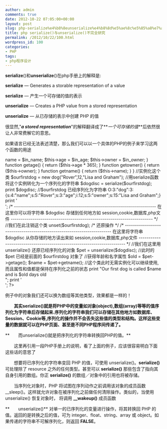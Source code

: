 ```yaml
---
author: admin
comments: true
date: 2012-10-22 07:05:00+00:00
layout: post
slug: php-serialize%e4%b8%8eunserialize%e4%b8%8d%e5%ae%8c%e5%85%a8%e7%a0%94%e7%a9%b6
title: php serialize()与unserialize()不完全研究
permalink: /2012/10/22/100.html
wordpress_id: 100
categories:
- PHP
tags:
- php程序设计
---
```











**serialize**()和**unserialize**()在php手册上的解释是:




**serialize** — Generates a storable representation of a value




**serialize** — 产生一个可存储的值的表示




**unserialize** — Creates a PHP value from a stored representation




**unserialize** — 从已存储的表示中创建 PHP 的值




很显然,"**_a stored representation_**"的解释翻译成了**_一个可存储的值_**后依然很让人非常费解它的意思。




如果语言已经无法表述清楚，那么我们可以以一个具体的PHP的例子来学习这两个函数的用途




<?php  

//声明一个类  

class dog {  

  

var $name;  

var $age;  

var $owner;  

  

function dog($in_name="unnamed",$in_age="0",$in_owner="unknown") {  

$this->name = $in_name;  

$this->age = $in_age;  

$this->owner = $in_owner;  

}  

  

function getage() {  

return ($this->age * 365);  

}  

  

function getowner() {  

return ($this->owner);  

}  

  

function getname() {  

return ($this->name);  

}  

}  

//实例化这个类  

$ourfirstdog = 
new dog("Rover",12,"Lisa and Graham");  

//用serialize函数将这个实例转化为一个序列化的字符串  

$dogdisc = 
serialize($ourfirstdog);  

print $dogdisc;
//$ourfirstdog 已经序列化为字符串 O:3:"dog":3:{s:4:"name";s:5:"Rover";s:3:"age";i:12;s:5:"owner";s:15:"Lisa and Graham";}  

  

print '<BR>';  

  

/*   

-----------------------------------------------------------------------  

在这里你可以将字符串 $dogdisc 存储到任何地方如 session,cookie,数据库,php文件   

-----------------------------------------------------------------------  

*/  

  

//我们在此注销这个类  

unset($ourfirstdog);  

  

/* 还原操作 */  

  

/*   

-----------------------------------------------------------------------  

在这里将字符串 $dogdisc 从你存储的地方读出来如 session,cookie,数据库,php文件   

-----------------------------------------------------------------------  

*/  

  

  

//我们在这里用 unserialize() 还原已经序列化的对象  

$pet = unserialize($dogdisc);
//此时的 $pet 已经是前面的 $ourfirstdog 对象了  

//获得年龄和名字属性  

$old = $pet->getage();  

$name = $pet->getname();  

//这个类此时无需实例化可以继续使用,而且属性和值都是保持在序列化之前的状态  

print "Our first dog is called 
$name and is $old days old<br>";  

print '<BR>';  

?>







例子中的对象我们还可以换为数组等其他类型，效果都是一样的！




　　**其实serialize()就是将PHP中的变量如对象(object),数组(array)等等的值序列化为字符串后存储起来.序列化的字符串我们可以存储在其他地方如数据库、Session、Cookie等,序列化的操作并不会丢失这些值的类型和结构。这样这些变量的数据就可以在PHP页面、甚至是不同PHP程序间传递了。**




**　　而unserialize()就是把序列化的字符串转换回PHP的值。**




　　这里再引用一段PHP手册上的说明，看了上面的例子，应该很容易明白下面这些话的意思了




　　想要将已序列化的字符串变回 PHP 的值，可使用 unserialize()。**serialize()** 可处理除了
resource 之外的任何类型。甚至可以 **serialize()** 那些包含了指向其自身引用的数组。你正
**serialize()** 的数组／对象中的引用也将被存储。




　　当序列化对象时，PHP 将试图在序列动作之前调用该对象的成员函数 
__sleep()。这样就允许对象在被序列化之前做任何清除操作。类似的，当使用 unserialize() 恢复对象时， 将调用
**__wakeup()** 成员函数




**　　unserialize()** 对单一的已序列化的变量进行操作，将其转换回 PHP 的值。返回的是转换之后的值，可为
integer、float、string、array 或
object。如果传递的字符串不可解序列化，则返回 **FALSE**。




  





























